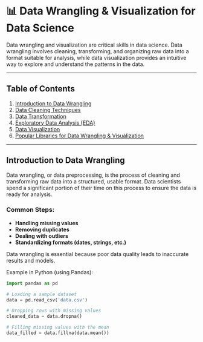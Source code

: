 # 📊 Data Wrangling & Visualization for Data Science

Data wrangling and visualization are critical skills in data science. Data wrangling involves cleaning, transforming, and organizing raw data into a format suitable for analysis, while data visualization provides an intuitive way to explore and understand the patterns in the data.

---

## Table of Contents

1. [Introduction to Data Wrangling](#introduction-to-data-wrangling)
2. [Data Cleaning Techniques](#data-cleaning-techniques)
3. [Data Transformation](#data-transformation)
4. [Exploratory Data Analysis (EDA)](#exploratory-data-analysis-eda)
5. [Data Visualization](#data-visualization)
6. [Popular Libraries for Data Wrangling & Visualization](#popular-libraries-for-data-wrangling-visualization)

---

## Introduction to Data Wrangling

Data wrangling, or data preprocessing, is the process of cleaning and transforming raw data into a structured, usable format. Data scientists spend a significant portion of their time on this process to ensure the data is ready for analysis.

### Common Steps:
- **Handling missing values**
- **Removing duplicates**
- **Dealing with outliers**
- **Standardizing formats (dates, strings, etc.)**
  
Data wrangling is essential because poor data quality leads to inaccurate results and models.

Example in Python (using Pandas):

```python
import pandas as pd

# Loading a sample dataset
data = pd.read_csv('data.csv')

# Dropping rows with missing values
cleaned_data = data.dropna()

# Filling missing values with the mean
data_filled = data.fillna(data.mean())
